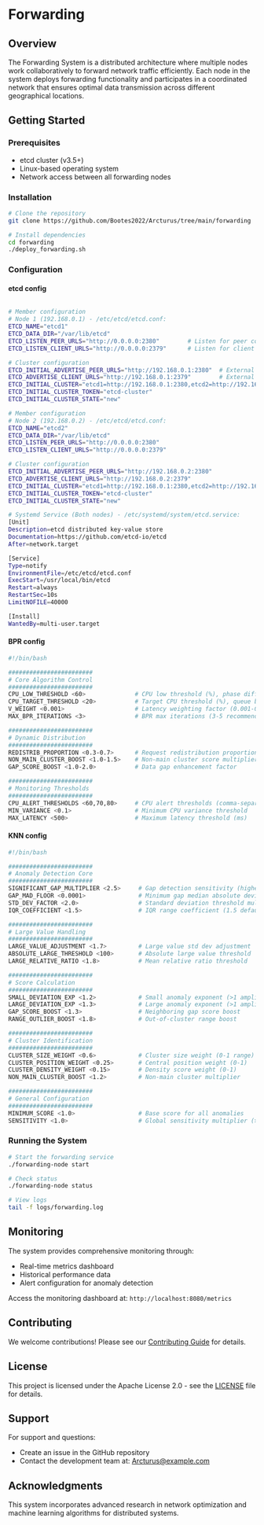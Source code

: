 # Forwarding

## Overview

The Forwarding System is a distributed architecture where multiple nodes work collaboratively to forward network traffic efficiently. Each node in the system deploys forwarding functionality and participates in a coordinated network that ensures optimal data transmission across different geographical locations.

## Getting Started

### Prerequisites

- etcd cluster (v3.5+)
- Linux-based operating system
- Network access between all forwarding nodes

### Installation

```bash
# Clone the repository
git clone https://github.com/Bootes2022/Arcturus/tree/main/forwarding

# Install dependencies
cd forwarding
./deploy_forwarding.sh
```

### Configuration
#### etcd config
```bash

# Member configuration
# Node 1 (192.168.0.1) - /etc/etcd/etcd.conf:
ETCD_NAME="etcd1"
ETCD_DATA_DIR="/var/lib/etcd"
ETCD_LISTEN_PEER_URLS="http://0.0.0.0:2380"        # Listen for peer communication
ETCD_LISTEN_CLIENT_URLS="http://0.0.0.0:2379"      # Listen for client connections

# Cluster configuration
ETCD_INITIAL_ADVERTISE_PEER_URLS="http://192.168.0.1:2380"  # External peer URL
ETCD_ADVERTISE_CLIENT_URLS="http://192.168.0.1:2379"        # External client URL
ETCD_INITIAL_CLUSTER="etcd1=http://192.168.0.1:2380,etcd2=http://192.168.0.2:2380"
ETCD_INITIAL_CLUSTER_TOKEN="etcd-cluster"
ETCD_INITIAL_CLUSTER_STATE="new"

# Member configuration
# Node 2 (192.168.0.2) - /etc/etcd/etcd.conf:
ETCD_NAME="etcd2"
ETCD_DATA_DIR="/var/lib/etcd"
ETCD_LISTEN_PEER_URLS="http://0.0.0.0:2380"
ETCD_LISTEN_CLIENT_URLS="http://0.0.0.0:2379"

# Cluster configuration
ETCD_INITIAL_ADVERTISE_PEER_URLS="http://192.168.0.2:2380"
ETCD_ADVERTISE_CLIENT_URLS="http://192.168.0.2:2379"
ETCD_INITIAL_CLUSTER="etcd1=http://192.168.0.1:2380,etcd2=http://192.168.0.2:2380"
ETCD_INITIAL_CLUSTER_TOKEN="etcd-cluster"
ETCD_INITIAL_CLUSTER_STATE="new"

# Systemd Service (Both nodes) - /etc/systemd/system/etcd.service:​
[Unit]
Description=etcd distributed key-value store
Documentation=https://github.com/etcd-io/etcd
After=network.target

[Service]
Type=notify
EnvironmentFile=/etc/etcd/etcd.conf
ExecStart=/usr/local/bin/etcd
Restart=always
RestartSec=10s
LimitNOFILE=40000

[Install]
WantedBy=multi-user.target
```
#### BPR config
```bash
#!/bin/bash

########################
# Core Algorithm Control
########################
CPU_LOW_THRESHOLD <60>              # CPU low threshold (%), phase differentiation point
CPU_TARGET_THRESHOLD <20>           # Target CPU threshold (%), queue backlog target
V_WEIGHT <0.001>                    # Latency weighting factor (0.001-0.1 range)
MAX_BPR_ITERATIONS <3>              # BPR max iterations (3-5 recommended)

########################
# Dynamic Distribution
########################
REDISTRIB_PROPORTION <0.3-0.7>      # Request redistribution proportion
NON_MAIN_CLUSTER_BOOST <1.0-1.5>    # Non-main cluster score multiplier
GAP_SCORE_BOOST <1.0-2.0>           # Data gap enhancement factor

########################
# Monitoring Thresholds
########################
CPU_ALERT_THRESHOLDS <60,70,80>     # CPU alert thresholds (comma-separated)
MIN_VARIANCE <0.1>                  # Minimum CPU variance threshold
MAX_LATENCY <500>                   # Maximum latency threshold (ms)
```
#### KNN config
```bash
#!/bin/bash

########################
# Anomaly Detection Core
########################
SIGNIFICANT_GAP_MULTIPLIER <2.5>     # Gap detection sensitivity (higher reduces detection)
GAP_MAD_FLOOR <0.0001>               # Minimum gap median absolute deviation
STD_DEV_FACTOR <2.0>                 # Standard deviation threshold multiplier
IQR_COEFFICIENT <1.5>                # IQR range coefficient (1.5 default)

########################
# Large Value Handling
########################
LARGE_VALUE_ADJUSTMENT <1.7>         # Large value std dev adjustment
ABSOLUTE_LARGE_THRESHOLD <100>       # Absolute large value threshold
LARGE_RELATIVE_RATIO <1.8>           # Mean relative ratio threshold

########################
# Score Calculation
########################
SMALL_DEVIATION_EXP <1.2>            # Small anomaly exponent (>1 amplifies)
LARGE_DEVIATION_EXP <1.3>            # Large anomaly exponent (>1 amplifies)
GAP_SCORE_BOOST <1.3>                # Neighboring gap score boost
RANGE_OUTLIER_BOOST <1.8>            # Out-of-cluster range boost

########################
# Cluster Identification
########################
CLUSTER_SIZE_WEIGHT <0.6>            # Cluster size weight (0-1 range)
CLUSTER_POSITION_WEIGHT <0.25>       # Central position weight (0-1)
CLUSTER_DENSITY_WEIGHT <0.15>        # Density score weight (0-1)
NON_MAIN_CLUSTER_BOOST <1.2>         # Non-main cluster multiplier

########################
# General Configuration
########################
MINIMUM_SCORE <1.0>                  # Base score for all anomalies
SENSITIVITY <1.0>                    # Global sensitivity multiplier (>1: sensitive)
```

### Running the System

```bash
# Start the forwarding service
./forwarding-node start

# Check status
./forwarding-node status

# View logs
tail -f logs/forwarding.log
```

## Monitoring

The system provides comprehensive monitoring through:
- Real-time metrics dashboard
- Historical performance data
- Alert configuration for anomaly detection

Access the monitoring dashboard at: `http://localhost:8080/metrics`

## Contributing

We welcome contributions! Please see our [Contributing Guide](CONTRIBUTING.md) for details.

## License

This project is licensed under the Apache License 2.0 - see the [LICENSE](LICENSE) file for details.

## Support

For support and questions:
- Create an issue in the GitHub repository
- Contact the development team at: Arcturus@example.com

## Acknowledgments

This system incorporates advanced research in network optimization and machine learning algorithms for distributed systems.
